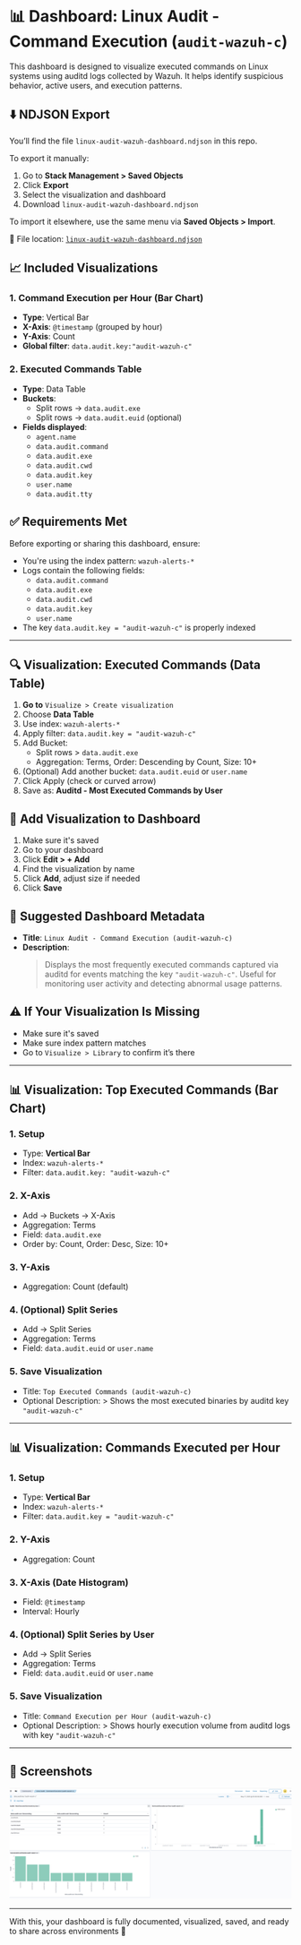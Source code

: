 # 📊 Dashboard: Linux Audit - Command Execution (`audit-wazuh-c`)

This dashboard is designed to visualize executed commands on Linux systems using auditd logs collected by Wazuh. It helps identify suspicious behavior, active users, and execution patterns.

## ⬇️ NDJSON Export
You’ll find the file `linux-audit-wazuh-dashboard.ndjson` in this repo.

To export it manually:
1. Go to **Stack Management > Saved Objects**
2. Click **Export**
3. Select the visualization and dashboard
4. Download `linux-audit-wazuh-dashboard.ndjson`

To import it elsewhere, use the same menu via **Saved Objects > Import**.

📁 File location: [`linux-audit-wazuh-dashboard.ndjson`](Download/linux-audit-wazuh-dashboard.ndjson)

## 📈 Included Visualizations

### 1. Command Execution per Hour (Bar Chart)
- **Type**: Vertical Bar
- **X-Axis**: `@timestamp` (grouped by hour)
- **Y-Axis**: Count
- **Global filter**: `data.audit.key:"audit-wazuh-c"`

### 2. Executed Commands Table
- **Type**: Data Table
- **Buckets**:
  - Split rows → `data.audit.exe`
  - Split rows → `data.audit.euid` (optional)
- **Fields displayed**:
  - `agent.name`
  - `data.audit.command`
  - `data.audit.exe`
  - `data.audit.cwd`
  - `data.audit.key`
  - `user.name`
  - `data.audit.tty`

## ✅ Requirements Met
Before exporting or sharing this dashboard, ensure:
- You're using the index pattern: `wazuh-alerts-*`
- Logs contain the following fields:
  - `data.audit.command`
  - `data.audit.exe`
  - `data.audit.cwd`
  - `data.audit.key`
  - `user.name`
- The key `data.audit.key = "audit-wazuh-c"` is properly indexed

---

## 🔍 Visualization: Executed Commands (Data Table)
1. **Go to** `Visualize > Create visualization`
2. Choose **Data Table**
3. Use index: `wazuh-alerts-*`
4. Apply filter: `data.audit.key = "audit-wazuh-c"`
5. Add Bucket:
   - Split rows > `data.audit.exe`
   - Aggregation: Terms, Order: Descending by Count, Size: 10+
6. (Optional) Add another bucket: `data.audit.euid` or `user.name`
7. Click Apply (check or curved arrow)
8. Save as: **Auditd - Most Executed Commands by User**

## 🔄 Add Visualization to Dashboard
1. Make sure it's saved
2. Go to your dashboard
3. Click **Edit > + Add**
4. Find the visualization by name
5. Click **Add**, adjust size if needed
6. Click **Save**

## 📅 Suggested Dashboard Metadata
- **Title**: `Linux Audit - Command Execution (audit-wazuh-c)`
- **Description**:
  > Displays the most frequently executed commands captured via auditd for events matching the key `"audit-wazuh-c"`. Useful for monitoring user activity and detecting abnormal usage patterns.

## ⚠️ If Your Visualization Is Missing
- Make sure it's saved
- Make sure index pattern matches
- Go to `Visualize > Library` to confirm it’s there

---

## 📊 Visualization: Top Executed Commands (Bar Chart)
### 1. Setup
- Type: **Vertical Bar**
- Index: `wazuh-alerts-*`
- Filter: `data.audit.key: "audit-wazuh-c"`

### 2. X-Axis
- Add → Buckets → X-Axis
- Aggregation: Terms
- Field: `data.audit.exe`
- Order by: Count, Order: Desc, Size: 10+

### 3. Y-Axis
- Aggregation: Count (default)

### 4. (Optional) Split Series
- Add → Split Series
- Aggregation: Terms
- Field: `data.audit.euid` or `user.name`

### 5. Save Visualization
- Title: `Top Executed Commands (audit-wazuh-c)`
- Optional Description: > Shows the most executed binaries by auditd key `"audit-wazuh-c"`

---

## 📊 Visualization: Commands Executed per Hour
### 1. Setup
- Type: **Vertical Bar**
- Index: `wazuh-alerts-*`
- Filter: `data.audit.key = "audit-wazuh-c"`

### 2. Y-Axis
- Aggregation: Count

### 3. X-Axis (Date Histogram)
- Field: `@timestamp`
- Interval: Hourly

### 4. (Optional) Split Series by User
- Add → Split Series
- Aggregation: Terms
- Field: `data.audit.euid` or `user.name`

### 5. Save Visualization
- Title: `Command Execution per Hour (audit-wazuh-c)`
- Optional Description: > Shows hourly execution volume from auditd logs with key `"audit-wazuh-c"`

---

## 📸 Screenshots


![Dashboard-Capture](Screenshots/wazuh-dashboard.png)

---
With this, your dashboard is fully documented, visualized, saved, and ready to share across environments 🚀
